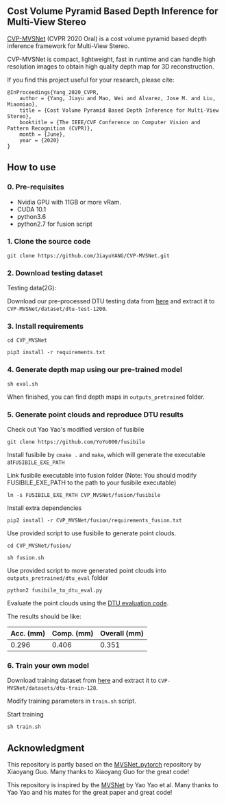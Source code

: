 ## Cost Volume Pyramid Based Depth Inference for Multi-View Stereo

[CVP-MVSNet](https://arxiv.org/abs/1912.08329) (CVPR 2020 Oral) is a cost volume pyramid based depth inference framework for Multi-View Stereo. 

CVP-MVSNet is compact, lightweight, fast in runtime and can  handle  high  resolution  images  to  obtain  high  quality depth map for 3D reconstruction.

If you find this project useful for your research, please cite:

```
@InProceedings{Yang_2020_CVPR,
    author = {Yang, Jiayu and Mao, Wei and Alvarez, Jose M. and Liu, Miaomiao},
    title = {Cost Volume Pyramid Based Depth Inference for Multi-View Stereo},
    booktitle = {The IEEE/CVF Conference on Computer Vision and Pattern Recognition (CVPR)},
    month = {June},
    year = {2020}
}
```

## How to use

### 0. Pre-requisites

* Nvidia GPU with 11GB or more vRam.
* CUDA 10.1
* python3.6
* python2.7 for fusion script

### 1. Clone the source code

`git clone https://github.com/JiayuYANG/CVP-MVSNet.git`

### 2. Download testing dataset

Testing data(2G):

Download our pre-processed DTU testing data from [here](https://drive.google.com/file/d/1rX0EXlUL4prRxrRu2DgLJv2j7-tpUD4D/view?usp=sharing) and extract it to `CVP-MVSNet/dataset/dtu-test-1200`.

### 3. Install requirements

`cd CVP_MVSNet`

`pip3 install -r requirements.txt`

### 4. Generate depth map using our pre-trained model

`sh eval.sh`

When finished, you can find depth maps in `outputs_pretrained` folder.

### 5. Generate point clouds and reproduce DTU results


Check out Yao Yao's modified version of fusibile

`git clone https://github.com/YoYo000/fusibile`

Install fusibile by `cmake .` and `make`, which will generate the executable at`FUSIBILE_EXE_PATH`

Link fusibile executable into fusion folder (Note: You should modify FUSIBILE_EXE_PATH to the path to your fusibile executable)

`ln -s FUSIBILE_EXE_PATH CVP_MVSNet/fusion/fusibile`

Install extra dependencies

`pip2 install -r CVP_MVSNet/fusion/requirements_fusion.txt`

Use provided script to use fusibile to generate point clouds. 

`cd CVP_MVSNet/fusion/`

`sh fusion.sh`

Use provided script to move generated point clouds into `outputs_pretrained/dtu_eval` folder

`python2 fusibile_to_dtu_eval.py`

Evaluate the point clouds using the [DTU evaluation code](http://roboimagedata.compute.dtu.dk/?page_id=36).

The results should be like:

| Acc. (mm) | Comp. (mm) | Overall (mm) |
|-----------|------------|--------------|
| 0.296     | 0.406      | 0.351        |

### 6. Train your own model

Download training dataset from [here](https://drive.google.com/file/d/1_Nuud3lRGaN_DOkeTNOvzwxYa2z2YRbX/view?usp=sharing) and extract it to `CVP-MVSNet/datasets/dtu-train-128`.

Modify training parameters in `train.sh` script.

Start training

`sh train.sh`


## Acknowledgment

This repository is partly based on the [MVSNet_pytorch](https://github.com/xy-guo/MVSNet_pytorch) repository by Xiaoyang Guo. Many thanks to Xiaoyang Guo for the great code!

This repository is inspired by the [MVSNet](https://github.com/YoYo000/MVSNet) by Yao Yao et al. Many thanks to Yao Yao and his mates for the great paper and great code! 
